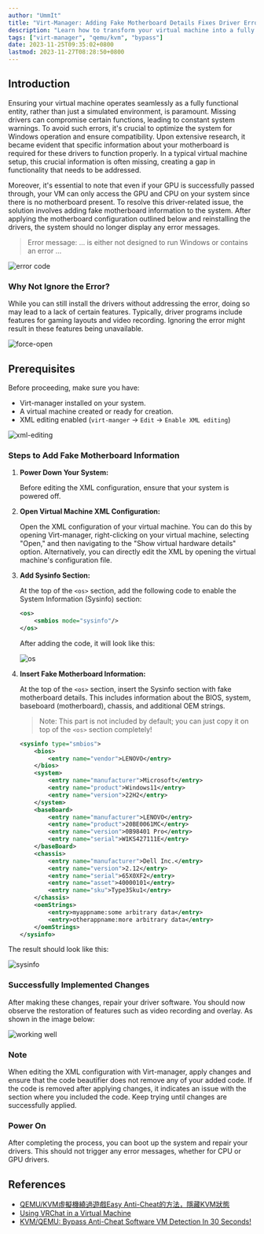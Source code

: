 ```yaml
---
author: "UmmIt"
title: "Virt-Manager: Adding Fake Motherboard Details Fixes Driver Error"
description: "Learn how to transform your virtual machine into a fully functional system by adding fake motherboard details in Virt-Manager. This guide provides step-by-step instructions to fix driver errors and optimize your virtual environment."
tags: ["virt-manager", "qemu/kvm", "bypass"]
date: 2023-11-25T09:35:02+0800
lastmod: 2023-11-27T08:28:50+0800
---
```


## Introduction

Ensuring your virtual machine operates seamlessly as a fully functional entity, rather than just a simulated environment, is paramount. Missing drivers can compromise certain functions, leading to constant system warnings. To avoid such errors, it's crucial to optimize the system for Windows operation and ensure compatibility. Upon extensive research, it became evident that specific information about your motherboard is required for these drivers to function properly. In a typical virtual machine setup, this crucial information is often missing, creating a gap in functionality that needs to be addressed.

Moreover, it's essential to note that even if your GPU is successfully passed through, your VM can only access the GPU and CPU on your system since there is no motherboard present. To resolve this driver-related issue, the solution involves adding fake motherboard information to the system. After applying the motherboard configuration outlined below and reinstalling the drivers, the system should no longer display any error messages.

>Error message: ... is either not designed to run Windows or contains an error ...

![error code](./error%20code.png)

### Why Not Ignore the Error?

While you can still install the drivers without addressing the error, doing so may lead to a lack of certain features. Typically, driver programs include features for gaming layouts and video recording. Ignoring the error might result in these features being unavailable.

![force-open](./force-open.png)

## Prerequisites

Before proceeding, make sure you have:

- Virt-manager installed on your system.
- A virtual machine created or ready for creation.
- XML editing enabled (`virt-manger` -> `Edit` -> `Enable XML editing`)

![xml-editing](./xml-editing.png)

### Steps to Add Fake Motherboard Information

1. **Power Down Your System:**

   Before editing the XML configuration, ensure that your system is powered off.

2. **Open Virtual Machine XML Configuration:**
   
   Open the XML configuration of your virtual machine. You can do this by opening Virt-manager, right-clicking on your virtual machine, selecting "Open," and then navigating to the "Show virtual hardware details" option. Alternatively, you can directly edit the XML by opening the virtual machine's configuration file.

3. **Add Sysinfo Section:**

   At the top of the `<os>` section, add the following code to enable the System Information (Sysinfo) section:

   ```xml
   <os>
       <smbios mode="sysinfo"/>
   </os>
   ```

   After adding the code, it will look like this:

   ![os](./os.png)

4. **Insert Fake Motherboard Information:**

   At the top of the `<os>` section, insert the Sysinfo section with fake motherboard details. This includes information about the BIOS, system, baseboard (motherboard), chassis, and additional OEM strings.

   >Note: This part is not included by default; you can just copy it on top of the `<os>` section completely!

   ```xml
   <sysinfo type="smbios">
       <bios>
           <entry name="vendor">LENOVO</entry>
       </bios>
       <system>
           <entry name="manufacturer">Microsoft</entry>
           <entry name="product">Windows11</entry>
           <entry name="version">22H2</entry>
       </system>
       <baseBoard>
           <entry name="manufacturer">LENOVO</entry>
           <entry name="product">20BE0061MC</entry>
           <entry name="version">0B98401 Pro</entry>
           <entry name="serial">W1KS427111E</entry>
       </baseBoard>
       <chassis>
           <entry name="manufacturer">Dell Inc.</entry>
           <entry name="version">2.12</entry>
           <entry name="serial">65X0XF2</entry>
           <entry name="asset">40000101</entry>
           <entry name="sku">Type3Sku1</entry>
       </chassis>
       <oemStrings>
           <entry>myappname:some arbitrary data</entry>
           <entry>otherappname:more arbitrary data</entry>
       </oemStrings>
   </sysinfo>
   ```

The result should look like this:

![sysinfo](./sysinfo.png)

### Successfully Implemented Changes

After making these changes, repair your driver software. You should now observe the restoration of features such as video recording and overlay. As shown in the image below:

![working well](./working%20well.png)

### Note

When editing the XML configuration with Virt-manager, apply changes and ensure that the code beautifier does not remove any of your added code. If the code is removed after applying changes, it indicates an issue with the section where you included the code. Keep trying until changes are successfully applied.

### Power On

After completing the process, you can boot up the system and repair your drivers. This should not trigger any error messages, whether for CPU or GPU drivers.

## References

- [QEMU/KVM虛擬機繞過遊戲Easy Anti-Cheat的方法，隱藏KVM狀態](https://ivonblog.com/posts/qemu-kvm-bypass-easy-anti-cheat/)
- [Using VRChat in a Virtual Machine](https://docs.vrchat.com/docs/using-vrchat-in-a-virtual-machine)
- [KVM/QEMU: Bypass Anti-Cheat Software VM Detection In 30 Seconds!](https://onion.tube/watch?v=Iass2FMHHng)